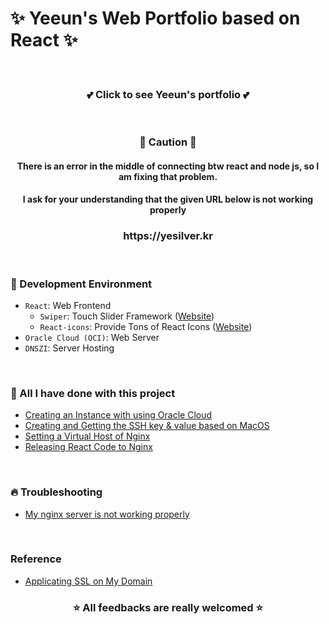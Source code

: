 # ✨ Yeeun's Web Portfolio based on React ✨

</br>

<h3 align="center">💕 Click to see Yeeun's portfolio 💕</h3>
</br>

<h3 align="center">🚧 Caution 🚧 </h3> 

<h4 align="center"> There is an error in the middle of connecting btw react and node js, so I am fixing that problem. </h4>
<h4 align="center"> I ask for your understanding that the given URL below is not working properly </h4>

<h3 align="center">https://yesilver.kr</h3>

</br>

### 🔮 Development Environment
- `React`: Web Frontend
  - `Swiper`: Touch Slider Framework ([Website](https://swiperjs.com))
  - `React-icons`: Provide Tons of React Icons ([Website](https://react-icons.github.io/react-icons/))
- `Oracle Cloud (OCI)`: Web Server
- `DNSZI`: Server Hosting

</br>

### 💎 All I have done with this project
- [Creating an Instance with using Oracle Cloud](https://blog.naver.com/0_0yeggy/222453433883)
- [Creating and Getting the SSH key & value based on MacOS](https://blog.naver.com/0_0yeggy/222453440767)
- [Setting a Virtual Host of Nginx](https://blog.naver.com/0_0yeggy/222454902579)
- [Releasing React Code to Nginx](https://blog.naver.com/0_0yeggy)
</br>

### 🔥 Troubleshooting
- [My nginx server is not working properly](https://blog.naver.com/0_0yeggy/222677259517)
</br>

### Reference
- [Applicating SSL on My Domain](https://velog.io/@prayme/ubuntu에-nginx-설치하고-ssl-적용하기)


<h3 align="center">⭐️ All feedbacks are really welcomed ⭐️</h3>
